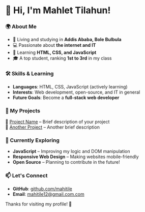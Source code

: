 
# 👋 Hi, I'm Mahlet Tilahun!  

### 🌍 About Me  
- 🏡 Living and studying in **Addis Ababa, Bole Bulbula**  
- 💻 Passionate about **the internet and IT**  
- 🚀 Learning **HTML, CSS, and JavaScript**  
- 🎓 A top student, ranking **1st to 3rd** in my class  

### 🛠️ Skills & Learning  
- **Languages**: HTML, CSS, JavaScript (actively learning)  
- **Interests**: Web development, open-source, and IT in general  
- **Future Goals**: Become a **full-stack web developer**  

### 📌 My Projects  
🔹 [Project Name](#) – Brief description of your project  
🔹 [Another Project](#) – Another brief description  

### 🌱 Currently Exploring  
- **JavaScript** – Improving my logic and DOM manipulation  
- **Responsive Web Design** – Making websites mobile-friendly  
- **Open Source** – Planning to contribute in the future!  

### 📫 Let's Connect  
- **GitHub**: [github.com/mahitile](#)  
- **Email**: mahitile12@gmail.com.com    

Thanks for visiting my profile! 🚀
